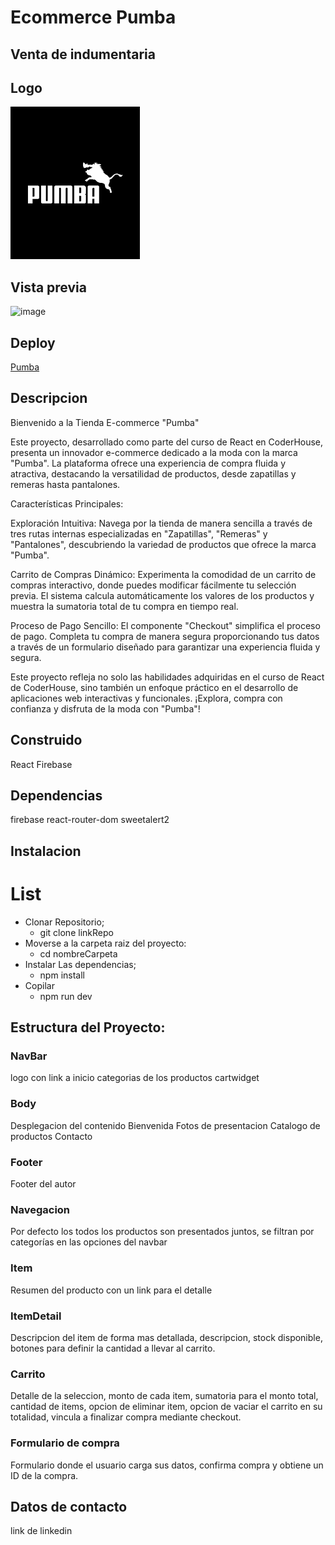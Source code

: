 # Ecommerce Pumba

## Venta de indumentaria

## Logo

![image](/src/assets/logo.jpg)

## Vista previa

![image](/src/assets/Gif-ecommerce-react.gif)

## Deploy

[Pumba](https://e-commerce-react-lime-phi.vercel.app/)

## Descripcion

Bienvenido a la Tienda E-commerce "Pumba"

Este proyecto, desarrollado como parte del curso de React en CoderHouse, presenta un innovador e-commerce dedicado a la moda con la marca "Pumba". La plataforma ofrece una experiencia de compra fluida y atractiva, destacando la versatilidad de productos, desde zapatillas y remeras hasta pantalones.

Características Principales:

Exploración Intuitiva:
Navega por la tienda de manera sencilla a través de tres rutas internas especializadas en "Zapatillas", "Remeras" y "Pantalones", descubriendo la variedad de productos que ofrece la marca "Pumba".

Carrito de Compras Dinámico:
Experimenta la comodidad de un carrito de compras interactivo, donde puedes modificar fácilmente tu selección previa. El sistema calcula automáticamente los valores de los productos y muestra la sumatoria total de tu compra en tiempo real.

Proceso de Pago Sencillo:
El componente "Checkout" simplifica el proceso de pago. Completa tu compra de manera segura proporcionando tus datos a través de un formulario diseñado para garantizar una experiencia fluida y segura.

Este proyecto refleja no solo las habilidades adquiridas en el curso de React de CoderHouse, sino también un enfoque práctico en el desarrollo de aplicaciones web interactivas y funcionales. ¡Explora, compra con confianza y disfruta de la moda con "Pumba"!

## Construido

React
Firebase

## Dependencias

firebase
react-router-dom
sweetalert2

## Instalacion

# List

- Clonar Repositorio;
  - git clone linkRepo
- Moverse a la carpeta raiz del proyecto:
  - cd nombreCarpeta
- Instalar Las dependencias;
  - npm install
- Copilar
  - npm run dev

## Estructura del Proyecto:

### NavBar

logo con link a inicio
categorias de los productos
cartwidget

### Body

Desplegacion del contenido
Bienvenida
Fotos de presentacion
Catalogo de productos
Contacto

### Footer

Footer del autor

### Navegacion

Por defecto los todos los productos son presentados juntos, se filtran por categorías en las opciones del navbar

### Item

Resumen del producto con un link para el detalle

### ItemDetail

Descripcion del item de forma mas detallada, descripcion, stock disponible, botones para definir la cantidad a llevar al carrito.

### Carrito

Detalle de la seleccion, monto de cada item, sumatoria para el monto total, cantidad de items, opcion de eliminar item, opcion de vaciar el carrito en su totalidad, vincula a finalizar compra mediante checkout.

### Formulario de compra

Formulario donde el usuario carga sus datos, confirma compra y obtiene un ID de la compra.

## Datos de contacto

link de linkedin
